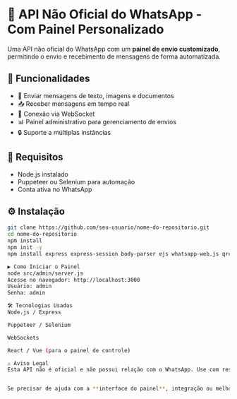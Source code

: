 # 📲 API Não Oficial do WhatsApp - Com Painel Personalizado

Uma API não oficial do WhatsApp com um **painel de envio customizado**, permitindo o envio e recebimento de mensagens de forma automatizada.

## 🚀 Funcionalidades

- 📩 Enviar mensagens de texto, imagens e documentos
- 📥 Receber mensagens em tempo real
- 🔗 Conexão via WebSocket
- 📊 Painel administrativo para gerenciamento de envios
- 🔒 Suporte a múltiplas instâncias

## 📌 Requisitos

- Node.js instalado
- Puppeteer ou Selenium para automação
- Conta ativa no WhatsApp

## ⚙️ Instalação

```bash
git clone https://github.com/seu-usuario/nome-do-repositorio.git
cd nome-do-repositorio
npm install
npm init -y
npm install express express-session body-parser ejs whatsapp-web.js qrcode-terminal

▶️ Como Iniciar o Painel
node src/admin/server.js
Acesse no navegador: http://localhost:3000
Usuário: admin
Senha: admin

🛠 Tecnologias Usadas
Node.js / Express

Puppeteer / Selenium

WebSockets

React / Vue (para o painel de controle)

⚠️ Aviso Legal
Esta API não é oficial e não possui relação com o WhatsApp. Use com responsabilidade.


Se precisar de ajuda com a **interface do painel**, integração ou melhorias, só avisar! 🚀
